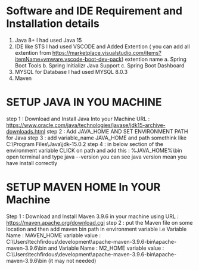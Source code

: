 # Software and IDE Requirement and Installation details
1. Java 8+ I had used Java 15
2. IDE like STS I had used VSCODE and Added Extention
   ( you can add all extention from https://marketplace.visualstudio.com/items?itemName=vmware.vscode-boot-dev-pack)
   extention name a. Spring Boot Tools  b. Spring Initializr Java Support c. Spring Boot Dashboard
3. MYSQL for Database I had used MYSQL 8.0.3
4. Maven 

# SETUP JAVA IN YOU MACHINE
step 1 : Download and Install Java Into your Machine URL : https://www.oracle.com/java/technologies/javase/jdk15-archive-downloads.html
step 2 : Add JAVA_HOME AND SET ENVIRONMENT PATH for Java
step 3 : add variable_name JAVA_HOME and path somethink like C:\Program Files\Java\jdk-15.0.2
step 4 : in below section of the environment variable CLICK on path and add this : %JAVA_HOME%\bin
open terminal and type java --version you can see java version mean you have install correctly

# SETUP MAVEN HOME In YOUR Machine
Step 1 : Download and Install Maven 3.9.6 in your machine using URL : https://maven.apache.org/download.cgi
step 2 : put the Maven file on some location and then add maven bin path in environment variable
i.e Variable Name : MAVEN_HOME variable value : C:\Users\techfirdous\development\apache-maven-3.9.6-bin\apache-maven-3.9.6\bin and
 Variable Name : M2_HOME variable value : C:\Users\techfirdous\development\apache-maven-3.9.6-bin\apache-maven-3.9.6\bin (it may not needed)

 


